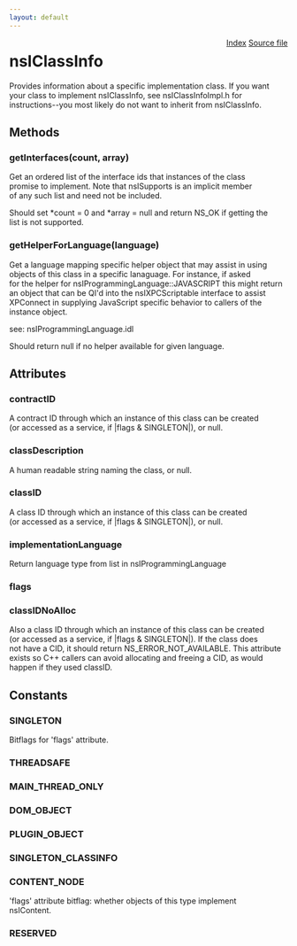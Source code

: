 ```yaml
---
layout: default
---
```

<div class='links' style='float:right'><a href="../index.html">Index</a>
<a href="http://dxr.mozilla.org/mozilla-central/source/xpcom/components/nsIClassInfo.idl">Source file</a>
</div>

# nsIClassInfo #
  
Provides information about a specific implementation class.  If you want  
your class to implement nsIClassInfo, see nsIClassInfoImpl.h for  
instructions--you most likely do not want to inherit from nsIClassInfo.  
  

## Methods ##

### getInterfaces(count, array) ###
  
Get an ordered list of the interface ids that instances of the class   
promise to implement. Note that nsISupports is an implicit member   
of any such list and need not be included.   
  
Should set *count = 0 and *array = null and return NS_OK if getting the   
list is not supported.  
  

### getHelperForLanguage(language) ###
  
Get a language mapping specific helper object that may assist in using  
objects of this class in a specific lanaguage. For instance, if asked  
for the helper for nsIProgrammingLanguage::JAVASCRIPT this might return   
an object that can be QI'd into the nsIXPCScriptable interface to assist   
XPConnect in supplying JavaScript specific behavior to callers of the   
instance object.  
  
see: nsIProgrammingLanguage.idl  
  
Should return null if no helper available for given language.  
  

## Attributes ##

### contractID ###
  
A contract ID through which an instance of this class can be created  
(or accessed as a service, if |flags & SINGLETON|), or null.  
  

### classDescription ###
  
A human readable string naming the class, or null.  
  

### classID ###
  
A class ID through which an instance of this class can be created  
(or accessed as a service, if |flags & SINGLETON|), or null.  
  

### implementationLanguage ###
  
Return language type from list in nsIProgrammingLanguage  
  

### flags ###

### classIDNoAlloc ###
  
Also a class ID through which an instance of this class can be created  
(or accessed as a service, if |flags & SINGLETON|).  If the class does  
not have a CID, it should return NS_ERROR_NOT_AVAILABLE.  This attribute  
exists so C++ callers can avoid allocating and freeing a CID, as would  
happen if they used classID.  
  

## Constants ##

### SINGLETON ###
  
Bitflags for 'flags' attribute.  
  

### THREADSAFE ###

### MAIN_THREAD_ONLY ###

### DOM_OBJECT ###

### PLUGIN_OBJECT ###

### SINGLETON_CLASSINFO ###

### CONTENT_NODE ###
  
'flags' attribute bitflag: whether objects of this type implement  
nsIContent.  
  

### RESERVED ###
